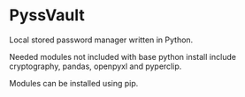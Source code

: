 # PyssVault
Local stored password manager written in Python. 

Needed modules not included with base python install include cryptography, pandas, openpyxl and pyperclip. 

Modules can be installed using pip. 
